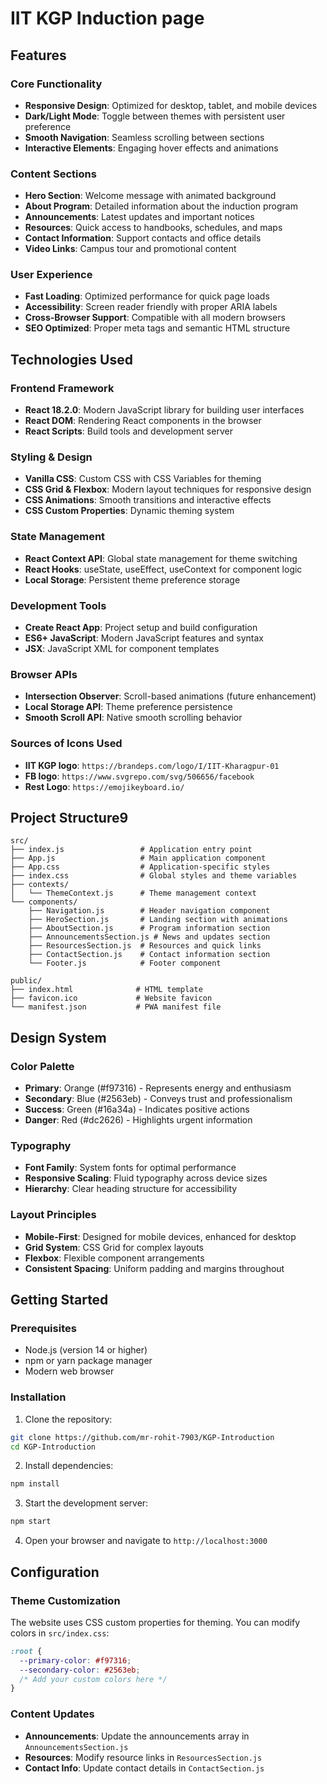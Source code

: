 # IIT KGP Induction page

## Features

### Core Functionality
- **Responsive Design**: Optimized for desktop, tablet, and mobile devices
- **Dark/Light Mode**: Toggle between themes with persistent user preference
- **Smooth Navigation**: Seamless scrolling between sections
- **Interactive Elements**: Engaging hover effects and animations

### Content Sections
- **Hero Section**: Welcome message with animated background
- **About Program**: Detailed information about the induction program
- **Announcements**: Latest updates and important notices
- **Resources**: Quick access to handbooks, schedules, and maps
- **Contact Information**: Support contacts and office details
- **Video Links**: Campus tour and promotional content

### User Experience
- **Fast Loading**: Optimized performance for quick page loads
- **Accessibility**: Screen reader friendly with proper ARIA labels
- **Cross-Browser Support**: Compatible with all modern browsers
- **SEO Optimized**: Proper meta tags and semantic HTML structure

## Technologies Used

### Frontend Framework
- **React 18.2.0**: Modern JavaScript library for building user interfaces
- **React DOM**: Rendering React components in the browser
- **React Scripts**: Build tools and development server

### Styling & Design
- **Vanilla CSS**: Custom CSS with CSS Variables for theming
- **CSS Grid & Flexbox**: Modern layout techniques for responsive design
- **CSS Animations**: Smooth transitions and interactive effects
- **CSS Custom Properties**: Dynamic theming system

### State Management
- **React Context API**: Global state management for theme switching
- **React Hooks**: useState, useEffect, useContext for component logic
- **Local Storage**: Persistent theme preference storage

### Development Tools
- **Create React App**: Project setup and build configuration
- **ES6+ JavaScript**: Modern JavaScript features and syntax
- **JSX**: JavaScript XML for component templates

### Browser APIs
- **Intersection Observer**: Scroll-based animations (future enhancement)
- **Local Storage API**: Theme preference persistence
- **Smooth Scroll API**: Native smooth scrolling behavior

### Sources of Icons Used
- **IIT KGP logo**: `https://brandeps.com/logo/I/IIT-Kharagpur-01`
- **FB logo**: `https://www.svgrepo.com/svg/506656/facebook`
- **Rest Logo**: `https://emojikeyboard.io/`

## Project Structure9 

```
src/
├── index.js                 # Application entry point
├── App.js                   # Main application component
├── App.css                  # Application-specific styles
├── index.css                # Global styles and theme variables
├── contexts/
│   └── ThemeContext.js      # Theme management context
└── components/
    ├── Navigation.js        # Header navigation component
    ├── HeroSection.js       # Landing section with animations
    ├── AboutSection.js      # Program information section
    ├── AnnouncementsSection.js # News and updates section
    ├── ResourcesSection.js  # Resources and quick links
    ├── ContactSection.js    # Contact information section
    └── Footer.js            # Footer component

public/
├── index.html              # HTML template
├── favicon.ico             # Website favicon
└── manifest.json           # PWA manifest file
```

## Design System

### Color Palette
- **Primary**: Orange (#f97316) - Represents energy and enthusiasm
- **Secondary**: Blue (#2563eb) - Conveys trust and professionalism  
- **Success**: Green (#16a34a) - Indicates positive actions
- **Danger**: Red (#dc2626) - Highlights urgent information

### Typography
- **Font Family**: System fonts for optimal performance
- **Responsive Scaling**: Fluid typography across device sizes
- **Hierarchy**: Clear heading structure for accessibility

### Layout Principles
- **Mobile-First**: Designed for mobile devices, enhanced for desktop
- **Grid System**: CSS Grid for complex layouts
- **Flexbox**: Flexible component arrangements
- **Consistent Spacing**: Uniform padding and margins throughout

## Getting Started

### Prerequisites
- Node.js (version 14 or higher)
- npm or yarn package manager
- Modern web browser

### Installation

1. Clone the repository:
```bash
git clone https://github.com/mr-rohit-7903/KGP-Introduction
cd KGP-Introduction
```

2. Install dependencies:
```bash
npm install
```

3. Start the development server:
```bash
npm start
```

4. Open your browser and navigate to `http://localhost:3000`

## Configuration

### Theme Customization
The website uses CSS custom properties for theming. You can modify colors in `src/index.css`:

```css
:root {
  --primary-color: #f97316;
  --secondary-color: #2563eb;
  /* Add your custom colors here */
}
```

### Content Updates
- **Announcements**: Update the announcements array in `AnnouncementsSection.js`
- **Resources**: Modify resource links in `ResourcesSection.js`
- **Contact Info**: Update contact details in `ContactSection.js`

